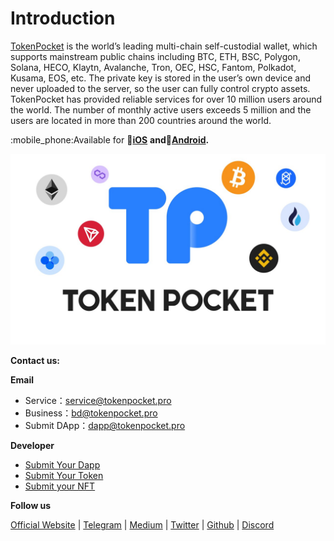 # Introduction

[TokenPocket](https://www.tokenpocket.pro) is the world’s leading multi-chain self-custodial wallet, which supports mainstream public chains including BTC, ETH, BSC, Polygon, Solana, HECO, Klaytn, Avalanche, Tron, OEC, HSC, Fantom, Polkadot, Kusama, EOS, etc. The private key is stored in the user’s own device and never uploaded to the server, so the user can fully control crypto assets. TokenPocket has provided reliable services for over 10 million users around the world. The number of monthly active users exceeds 5 million and the users are located in more than 200 countries around the world.

:mobile\_phone:Available for 🍎[**iOS**](https://apps.apple.com/cn/app/tokenpocket-trusted-wallet/id1436028697) **and**🤖[**Android**](https://play.google.com/store/apps/details?id=vip.mytokenpocket)**.**

![](<.gitbook/assets/image (41).png>)

**Contact us:**

**Email**

* Service：service@tokenpocket.pro
* Business：bd@tokenpocket.pro
* Submit DApp：dapp@tokenpocket.pro

**Developer**

* [Submit Your Dapp](https://www.tokenpocket.pro/en/submit/dapp)
* [Submit Your Token](https://www.tokenpocket.pro/en/submit/token)
* [Submit your NFT](https://tokenpocket.pro/en/submit/nft)

**Follow us**

[Official Website](https://www.tokenpocket.pro)  |  [Telegram](https://t.me/tokenPocket\_en)  |  [Medium](https://tokenpocket-gm.medium.com)  |  [Twitter](https://medium.com/@tokenpocket.gm)  |  [Github](https://help.tokenpocket.pro/en/) | [Discord](https://discord.gg/rHDeXvzrbw)

